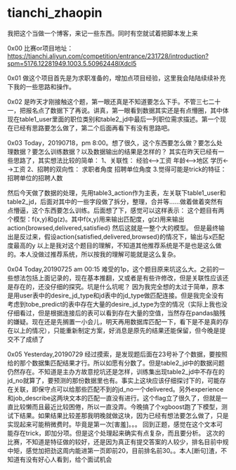 # tianchi_zhaopin
我把这个当做一个博客，来记一些东西。同时有空就试着把脚本发上来

0x00
比赛or项目地址：https://tianchi.aliyun.com/competition/entrance/231728/introduction?spm=5176.12281949.1003.5.50962448lXdcl5

0x01
做这个项目首先是为求职准备的，增加点项目经验，这里我会陆陆续续补充下我的一些思路和操作。

0x02
是昨天才刚接触这个题，第一眼还真是不知道要怎么下手。不管三七二十一，把报名点了数据下了再说。讲真，第一眼看到数据其实还是有点懵圈，其中体现在table1_user里面的职位类别和table2_jd中最后一列职位需求描述。第一个现在已经有思路要怎么做了，第二个后面再看下有没有思路吧。

0x03
Today，20190718，pm 8:00。想了很久，这个东西要怎么做？要怎么处理数据？要怎么训练数据？以及数据输出的结果是怎样的？
其实在昨天已经有一些思路了，其实想法比较的简单：
1、关联性：
  经验<-->工资
  年龄<-->地区
  学历<-->工资
2、招聘的双向性：
  求职者角度
  招聘单位角度
3.觉得可能是trick的特征：
  招聘单位的招聘人数
  
然后今天做了数据的处理，先用table3_action作为主表，左关联下table1_user和table2_jd，后面对其中的一些字段做了拆分，整理，合并等……做着做着突然有点懵逼，这个东西要怎么训练。后面想了下，感觉可以这样表示：
这个题目有两个模型：f(x,y)和g(z)。其中f(x,y)用来输出匹配度，g(z)用来输出action{browsed,delivered,satisfied}
然后这就是一整个大的模型。
但是最终输出是反过来，假设action{satisfied,delivered,browsed}的情况下，输出与x匹配度最高的y
以上是我对这个题目的理解，不知道其他推荐系统是不是也是这么做的。本人没做过推荐系统，所以按我的理解可能就是这么复杂。

0x04
Today,20190725 am 00:15
难受的1p，这个题目原来坑这么大。之前的一些想法包括上面记录的，现在基本推翻，又或者是有些许修改，但是关联性应该还是存在的，还没仔细的探究。坑是什么坑呢？
因为我完全想的太过于简单，原本是用user表中的desire_jd_type和jd表中的jd_type做匹配连接。但是我完全没有考虑到tobe_predict的表中存在大量的desire_jd_type为空的情况（实际上我也没仔细看过，但是根据连接后的表可以看到存在大量的空值，当然存在pandas脑残的嫌疑。现在还是先搁置一小会儿，明天再用数据库匹配一下，看下是不是真的存在以上的情况），只能重新制定方案，好消息是原先的结果还能保留，但今晚是提交不了成绩了

0x05
Yesterday,20190729
经过摸索，是发现题后面在23号补了个数据，要按照给的那个数据集匹配结果才行。所以如愿有分数了。但是table2_jd中的数据问题仍然存在。不知道是主办方故意挖坑还是怎样，训练集出现table2_jd中不存在的jd_no就算了，要预测的那份数据里也有。事实上这块应该仔细探讨下的，可能存在关联，即保守点可以给那些匹配不到的jd_no一个delivered。另外experience和job_describe这两块文本的匹配一直没有进行。这个flag立了很久了，但就是一直比较懒而且最近比较困倦，所以一直没弄。今晚搞了个xgboost跑了下模型，测试下结果。如果结果比较差那我明晚就做这块，因为已经有想法要怎么做了，只是实现起来可能稍微费时。毕竟是第一次[害羞]。。。
回到正题，感觉在这个文本可能存在trick，即加分项。但是这个处理起来确实有点复杂，而且要分析。
这次的比赛，不知道是特征做的较好，还是因为真正有提交答案的人较少，排名目前中规中矩，感觉加把劲这周内能进第一页即前20，目前排名前30。。本人[断句]渣，不知道有没有好心人看到，给个面试机会

